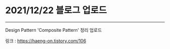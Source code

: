 # 2021/12/22 블로그 업로드
-------------------------
Design Pattern 'Composite Pattern' 정리 업로드

링크 : https://haeng-on.tistory.com/106
